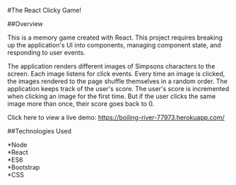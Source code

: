 #The React Clicky Game!

##Overview

This is a memory game created with React. This project requires breaking up the application's UI into components, managing component state, and responding to user events.

The application renders different images of Simpsons characters to the screen. Each image listens for click events. Every time an image is clicked, the images rendered to the page shuffle themselves in a random order. The application keeps track of the user's score. The user's score is incremented when clicking an image for the first time. But if the user clicks the same image more than once, their score goes back to 0.

Click here to view a live demo: https://boiling-river-77973.herokuapp.com/

##Technologies Used

*Node <br/>
*React <br/>
*ES6 <br/>
*Bootstrap <br/>
*CSS <br/>
